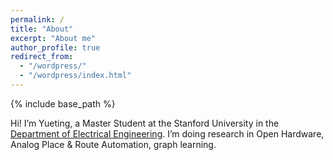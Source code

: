 ```yaml
---
permalink: /
title: "About"
excerpt: "About me"
author_profile: true
redirect_from: 
  - "/wordpress/"
  - "/wordpress/index.html"
---
```


{% include base_path %}

Hi! I’m Yueting, a Master Student at the Stanford University in the [Department of Electrical Engineering](https://ee.stanford.edu/). I’m doing research in Open Hardware, Analog Place & Route Automation, graph learning. 

